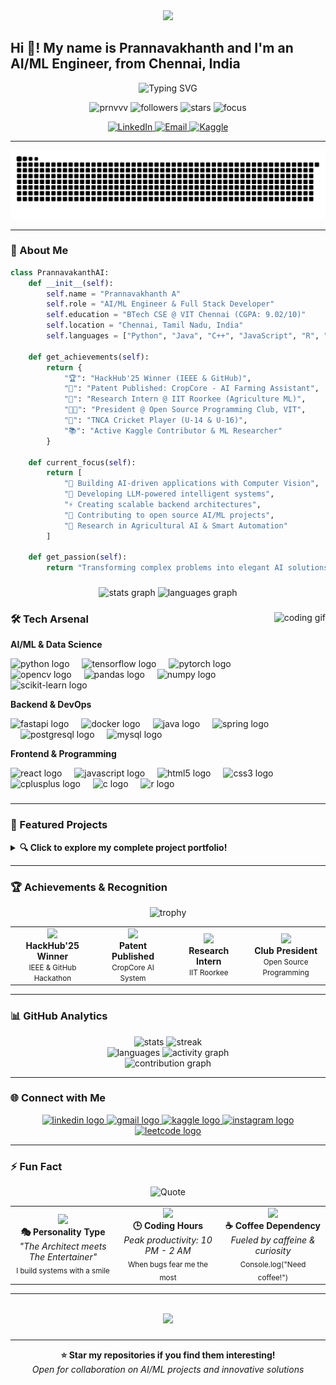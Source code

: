 <div align="center">
  <img src="https://capsule-render.vercel.app/api?type=waving&color=0:2E9EF7,100:6366F1&height=120&section=header&text=Prannavakhanth%20A&fontSize=40&fontColor=fff&animation=fadeIn&fontAlignY=35&desc=AI/ML%20Engineer%20|%20Patent%20Holder%20|%20Research%20Enthusiast&descAlignY=55&descSize=18" />
</div>

<h2 align="left">Hi 👋! My name is Prannavakhanth and I'm an AI/ML Engineer, from Chennai, India</h2>

<p align="center">
  <img src="https://readme-typing-svg.demolab.com?font=Fira+Code&weight=600&size=28&duration=3000&pause=800&color=2E9EF7&center=true&vCenter=true&random=false&width=900&lines=%F0%9F%A4%96+AI%2FML+Enthusiast+%7C+%F0%9F%9A%80+Building+Intelligent+Solutions;%F0%9F%8F%86+HackHub'25+Winner+%7C+%F0%9F%93%9C+Patent+Holder;%F0%9F%94%AC+Research+Intern+%40+IIT+Roorkee;%F0%9F%91%A8%E2%80%8D%F0%9F%92%BB+Open+Source+Club+President;%F0%9F%8C%9F+Turning+Ideas+into+Intelligent+Reality" alt="Typing SVG" />
</p>

<p align="center">
  <img src="https://komarev.com/ghpvc/?username=prnvvv&label=Profile%20views&color=2E9EF7&style=for-the-badge" alt="prnvvv" />
  <img src="https://img.shields.io/github/followers/prnvvv?label=Followers&style=for-the-badge&color=2E9EF7" alt="followers" />
  <img src="https://img.shields.io/github/stars/prnvvv?affiliations=OWNER%2CCOLLABORATOR&style=for-the-badge&color=2E9EF7" alt="stars" />
  <img src="https://img.shields.io/badge/Focus-AI%2FML%20Engineering-brightgreen?style=for-the-badge" alt="focus" />
</p>

<div align="center">
  <a href="https://www.linkedin.com/in/prannavakhanth-a-59b98228a/" target="_blank">
    <img src="https://img.shields.io/badge/Let's%20Connect-0077B5?style=for-the-badge&logo=linkedin&logoColor=white" alt="LinkedIn"/>
  </a>
  <a href="mailto:prannavakhanth12@gmail.com" target="_blank">
    <img src="https://img.shields.io/badge/Email%20Me-D14836?style=for-the-badge&logo=gmail&logoColor=white" alt="Email"/>
  </a>
  <a href="https://kaggle.com/prnvkhanth" target="_blank">
    <img src="https://img.shields.io/badge/Kaggle%20Profile-20BEFF?style=for-the-badge&logo=kaggle&logoColor=white" alt="Kaggle"/>
  </a>
</div>

---

<div style="position:sticky; top:0; z-index:100; text-align:center;">
  <img src="https://raw.githubusercontent.com/prnvvv/prnvvv/output/snake.svg" alt="Snake animation" />
</div>

---

### 🧠 About Me

```python
class PrannavakanthAI:
    def __init__(self):
        self.name = "Prannavakhanth A"
        self.role = "AI/ML Engineer & Full Stack Developer"
        self.education = "BTech CSE @ VIT Chennai (CGPA: 9.02/10)"
        self.location = "Chennai, Tamil Nadu, India"
        self.languages = ["Python", "Java", "C++", "JavaScript", "R", "SQL"]
        
    def get_achievements(self):
        return {
            "🏆": "HackHub'25 Winner (IEEE & GitHub)",
            "📜": "Patent Published: CropCore - AI Farming Assistant",
            "🔬": "Research Intern @ IIT Roorkee (Agriculture ML)",
            "👨‍💻": "President @ Open Source Programming Club, VIT",
            "🏏": "TNCA Cricket Player (U-14 & U-16)",
            "📚": "Active Kaggle Contributor & ML Researcher"
        }
    
    def current_focus(self):
        return [
            "🎯 Building AI-driven applications with Computer Vision",
            "🚀 Developing LLM-powered intelligent systems",
            "⚡ Creating scalable backend architectures",
            "🌟 Contributing to open source AI/ML projects",
            "📖 Research in Agricultural AI & Smart Automation"
        ]
    
    def get_passion(self):
        return "Transforming complex problems into elegant AI solutions! 🤖✨"
```

###

<div align="center">
  <img src="https://github-readme-stats.vercel.app/api?username=prnvvv&hide_title=false&hide_rank=false&show_icons=true&include_all_commits=true&count_private=true&disable_animations=false&theme=tokyonight&locale=en&hide_border=true&bg_color=0D1117" height="160" alt="stats graph"  />
  <img src="https://github-readme-stats.vercel.app/api/top-langs?username=prnvvv&locale=en&hide_title=false&layout=compact&card_width=320&langs_count=8&theme=tokyonight&hide_border=true&bg_color=0D1117" height="160" alt="languages graph"  />
</div>

###

<img align="right" height="200" src="https://media.giphy.com/media/qgQUggAC3Pfv687qPC/giphy.gif" alt="coding gif" />

### 🛠️ Tech Arsenal

**AI/ML & Data Science**
<div align="left">
  <img src="https://cdn.jsdelivr.net/gh/devicons/devicon/icons/python/python-original.svg" height="35" alt="python logo"  />
  <img width="12" />
  <img src="https://cdn.jsdelivr.net/gh/devicons/devicon/icons/tensorflow/tensorflow-original.svg" height="35" alt="tensorflow logo"  />
  <img width="12" />
  <img src="https://cdn.jsdelivr.net/gh/devicons/devicon/icons/pytorch/pytorch-original.svg" height="35" alt="pytorch logo"  />
  <img width="12" />
  <img src="https://cdn.jsdelivr.net/gh/devicons/devicon/icons/opencv/opencv-original.svg" height="35" alt="opencv logo"  />
  <img width="12" />
  <img src="https://cdn.jsdelivr.net/gh/devicons/devicon/icons/pandas/pandas-original.svg" height="35" alt="pandas logo"  />
  <img width="12" />
  <img src="https://cdn.jsdelivr.net/gh/devicons/devicon/icons/numpy/numpy-original.svg" height="35" alt="numpy logo"  />
  <img width="12" />
  <img src="https://upload.wikimedia.org/wikipedia/commons/0/05/Scikit_learn_logo_small.svg" height="35" alt="scikit-learn logo"  />
</div>

**Backend & DevOps**
<div align="left">
  <img src="https://cdn.jsdelivr.net/gh/devicons/devicon/icons/fastapi/fastapi-original.svg" height="35" alt="fastapi logo"  />
  <img width="12" />
  <img src="https://cdn.jsdelivr.net/gh/devicons/devicon/icons/docker/docker-original.svg" height="35" alt="docker logo"  />
  <img width="12" />
  <img src="https://cdn.jsdelivr.net/gh/devicons/devicon/icons/java/java-original.svg" height="35" alt="java logo"  />
  <img width="12" />
  <img src="https://cdn.jsdelivr.net/gh/devicons/devicon/icons/spring/spring-original.svg" height="35" alt="spring logo"  />
  <img width="12" />
  <img src="https://cdn.jsdelivr.net/gh/devicons/devicon/icons/postgresql/postgresql-original.svg" height="35" alt="postgresql logo"  />
  <img width="12" />
  <img src="https://cdn.jsdelivr.net/gh/devicons/devicon/icons/mysql/mysql-original.svg" height="35" alt="mysql logo"  />
</div>

**Frontend & Programming**
<div align="left">
  <img src="https://cdn.jsdelivr.net/gh/devicons/devicon/icons/react/react-original.svg" height="35" alt="react logo"  />
  <img width="12" />
  <img src="https://cdn.jsdelivr.net/gh/devicons/devicon/icons/javascript/javascript-original.svg" height="35" alt="javascript logo"  />
  <img width="12" />
  <img src="https://cdn.jsdelivr.net/gh/devicons/devicon/icons/html5/html5-original.svg" height="35" alt="html5 logo"  />
  <img width="12" />
  <img src="https://cdn.jsdelivr.net/gh/devicons/devicon/icons/css3/css3-original.svg" height="35" alt="css3 logo"  />
  <img width="12" />
  <img src="https://cdn.jsdelivr.net/gh/devicons/devicon/icons/cplusplus/cplusplus-original.svg" height="35" alt="cplusplus logo"  />
  <img width="12" />
  <img src="https://cdn.jsdelivr.net/gh/devicons/devicon/icons/c/c-original.svg" height="35" alt="c logo"  />
  <img width="12" />
  <img src="https://cdn.jsdelivr.net/gh/devicons/devicon/icons/r/r-original.svg" height="35" alt="r logo"  />
</div>

###

---

### 🚀 Featured Projects
<details>
<summary><b>🔍 Click to explore my complete project portfolio!</b></summary>
<br>

<table>
<thead>
  <tr>
    <th>Project</th>
    <th>Description</th>
    <th>Tech Stack</th>
    <th>Status</th>
  </tr>
</thead>
<tbody>
  <tr>
    <td>🧠 <strong>AutCore</strong></td>
    <td>AI-driven autism screening using computer vision + speech analysis</td>
    <td><code>Python</code> <code>OpenCV</code> <code>TensorFlow</code> <code>FastAPI</code></td>
    <td>🚀 <em>Live</em></td>
  </tr>
  <tr>
    <td>🌾 <strong>CropCore</strong></td>
    <td>Patent-published AI farming assistant with disease detection</td>
    <td><code>PyTorch</code> <code>YOLO</code> <code>Computer Vision</code> <code>React</code></td>
    <td>📜 <em>Patent Published</em></td>
  </tr>
  <tr>
    <td>💼 <strong>CareerTrack</strong></td>
    <td>AI-powered career platform with resume optimization</td>
    <td><code>LLMs</code> <code>NLP</code> <code>Python</code> <code>Machine Learning</code></td>
    <td>⚡ <em>Active Development</em></td>
  </tr>
  <tr>
    <td>👁️ <strong>Vision Systems</strong></td>
    <td>Real-time face/hand/pose detection with gesture controls</td>
    <td><code>MediaPipe</code> <code>OpenCV</code> <code>Real-time Processing</code></td>
    <td>✅ <em>Completed</em></td>
  </tr>
  <tr>
    <td>🤖 <strong>AI Chatbot</strong></td>
    <td>Intelligent conversational AI system with context awareness</td>
    <td><code>Transformers</code> <code>NLP</code> <code>Python</code> <code>FastAPI</code></td>
    <td>🚀 <em>Live</em></td>
  </tr>
  <tr>
    <td>📈 <strong>Stock Analyzer</strong></td>
    <td>ML-powered financial analysis and prediction tool</td>
    <td><code>Time Series</code> <code>Pandas</code> <code>Scikit-learn</code> <code>Plotly</code></td>
    <td>✅ <em>Completed</em></td>
  </tr>
  <tr>
    <td>🔒 <strong>CloudGuard</strong></td>
    <td>Cloud intrusion detection system using ML algorithms</td>
    <td><code>Python</code> <code>Cybersecurity</code> <code>ML</code> <code>AWS</code></td>
    <td>🔧 <em>In Progress</em></td>
  </tr>
  <tr>
    <td>⚙️ <strong>DeadlockAnalyzer</strong></td>
    <td>System for detecting and resolving database deadlocks</td>
    <td><code>Java</code> <code>Database Systems</code> <code>Algorithms</code></td>
    <td>✅ <em>Completed</em></td>
  </tr>
</tbody>
</table>

</details>

---

### 🏆 Achievements & Recognition

<div align="center">
  <img src="https://github-profile-trophy.vercel.app/?username=prnvvv&theme=tokyonight&no-frame=true&no-bg=true&margin-w=4&row=2&column=4" alt="trophy" />
</div>

<table align="center">
  <tr>
    <td align="center" width="200">
      <img src="https://img.icons8.com/color/96/000000/trophy.png" width="60"/>
      <br><b>HackHub'25 Winner</b>
      <br><small>IEEE & GitHub Hackathon</small>
    </td>
    <td align="center" width="200">
      <img src="https://img.icons8.com/color/96/000000/patent.png" width="60"/>
      <br><b>Patent Published</b>
      <br><small>CropCore AI System</small>
    </td>
    <td align="center" width="200">
      <img src="https://img.icons8.com/color/96/000000/research.png" width="60"/>
      <br><b>Research Intern</b>
      <br><small>IIT Roorkee</small>
    </td>
    <td align="center" width="200">
      <img src="https://img.icons8.com/color/96/000000/leadership.png" width="60"/>
      <br><b>Club President</b>
      <br><small>Open Source Programming</small>
    </td>
  </tr>
</table>

---

### 📊 GitHub Analytics

<div align="center">
  <img width="390" src="https://github-readme-stats.vercel.app/api?username=prnvvv&show_icons=true&theme=tokyonight&hide_border=true&bg_color=0D1117&title_color=2E9EF7&icon_color=2E9EF7&text_color=FFFFFF&rank_icon=github" alt="stats" />
  <img width="325" src="https://streak-stats.demolab.com/?user=prnvvv&theme=tokyonight&hide_border=true&background=0D1117&stroke=2E9EF7&ring=2E9EF7&fire=FF6B47&currStreakLabel=2E9EF7" alt="streak" />
</div>

<div align="center">
  <img width="335" src="https://github-readme-stats.vercel.app/api/top-langs/?username=prnvvv&theme=tokyonight&hide_border=true&bg_color=0D1117&title_color=2E9EF7&text_color=FFFFFF&langs_count=8&layout=compact&custom_title=Most%20Used%20Languages" alt="languages" />
  <img width="380" src="https://github-readme-activity-graph.vercel.app/graph?username=prnvvv&bg_color=0d1117&color=2e9ef7&line=2e9ef7&point=ffffff&area=true&hide_border=true&custom_title=Contribution%20Activity" alt="activity graph" />
</div>

<div align="center">
  <img src="https://github-profile-summary-cards.vercel.app/api/cards/profile-details?username=prnvvv&theme=tokyonight" alt="contribution graph" />
</div>

---

### 🌐 Connect with Me

<div align="center">
  <a href="https://www.linkedin.com/in/prannavakhanth-a-59b98228a/" target="_blank">
    <img src="https://img.shields.io/static/v1?message=LinkedIn&logo=linkedin&label=&color=0077B5&logoColor=white&labelColor=&style=for-the-badge" height="40" alt="linkedin logo"  />
  </a>
  <a href="mailto:prannavakhanth12@gmail.com" target="_blank">
    <img src="https://img.shields.io/static/v1?message=Gmail&logo=gmail&label=&color=D14836&logoColor=white&labelColor=&style=for-the-badge" height="40" alt="gmail logo"  />
  </a>
  <a href="https://kaggle.com/prnvkhanth" target="_blank">
    <img src="https://img.shields.io/static/v1?message=Kaggle&logo=kaggle&label=&color=20BEFF&logoColor=white&labelColor=&style=for-the-badge" height="40" alt="kaggle logo"  />
  </a>
  <a href="https://instagram.com/prnv12__" target="_blank">
    <img src="https://img.shields.io/static/v1?message=Instagram&logo=instagram&label=&color=E4405F&logoColor=white&labelColor=&style=for-the-badge" height="40" alt="instagram logo"  />
  </a>
  <a href="https://www.leetcode.com/prnv12__" target="_blank">
    <img src="https://img.shields.io/static/v1?message=LeetCode&logo=leetcode&label=&color=FFA116&logoColor=white&labelColor=&style=for-the-badge" height="40" alt="leetcode logo"  />
  </a>
</div>

---

### ⚡ Fun Fact

<div align="center">
  <img src="https://quotes-github-readme.vercel.app/api?type=horizontal&theme=tokyonight&quote=The%20best%20error%20message%20is%20the%20one%20that%20never%20shows%20up&author=Thomas%20Fuchs" alt="Quote" />
</div>

<div align="center">
  <table>
    <tr>
      <td align="center" width="33%">
        <img src="https://media.giphy.com/media/WUlplcMpOCEmTGBtBW/giphy.gif" width="80">
        <br><strong>🎭 Personality Type</strong>
        <br><em>"The Architect meets The Entertainer"</em>
        <br><sub>I build systems with a smile</sub>
      </td>
      <td align="center" width="33%">
        <img src="https://media.giphy.com/media/qgQUggAC3Pfv687qPC/giphy.gif" width="80">
        <br><strong>🕒 Coding Hours</strong>
        <br><em>Peak productivity: 10 PM - 2 AM</em>
        <br><sub>When bugs fear me the most</sub>
      </td>
      <td align="center" width="33%">
        <img src="https://media.giphy.com/media/LnQjpWaON8nhr21vNW/giphy.gif" width="80">
        <br><strong>☕ Coffee Dependency</strong>
        <br><em>Fueled by caffeine & curiosity</em>
        <br><sub>Console.log("Need coffee!")</sub>
      </td>
    </tr>
  </table>
</div>

---

<br clear="both">


<div align="center">
  <img src="https://capsule-render.vercel.app/api?type=waving&color=0:2E9EF7,100:6366F1&height=100&section=footer&text=Thanks%20for%20visiting!&fontSize=20&fontColor=fff&animation=twinkling&fontAlignY=65&desc=Let's%20build%20something%20amazing%20together!&descAlignY=51&descAlign=62&descSize=16"/>
</div>

###

---

<div align="center">
  <b>⭐ Star my repositories if you find them interesting!</b>
  <br>
  <i>Open for collaboration on AI/ML projects and innovative solutions</i>
</div>
